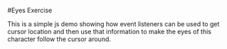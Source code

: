#Eyes Exercise

This is a simple js demo showing how event listeners can be used to get cursor location and then use that information to make the eyes of this character follow the cursor around.
